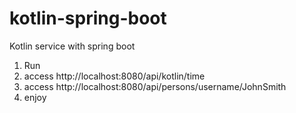 # kotlin-spring-boot
Kotlin service with spring boot

1. Run
2. access http://localhost:8080/api/kotlin/time
3. access http://localhost:8080/api/persons/username/JohnSmith
4. enjoy
